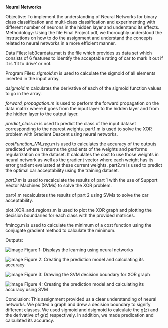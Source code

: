 **Neural Networks**

Objective: 
To implement the understanding of Neural Networks for binary class classification and multi-class classification and experimenting with different number of neurons in the hidden layer and understand its effects. 
Methodology: Using the file Final Project.pdf, we thoroughly understood the instructions on how to do the assignment and understand the concepts related to neural networks in a more efficient manner. 

Data Files: 
lab3cardata.mat is the file which provides us data set which consists of 6 features to identify the acceptable rating of car to mark it out if it is ‘fit to drive’ or not. 

Program Files: 
*sigmoid.m* is used to calculate the sigmoid of all elements inserted in the input array. 

*dsigmoid.m* calculates the derivative of each of the sigmoid function values to go in the array. 

*forward_propagation.m* is used to perform the forward propagation on the data matrix where it goes from the input layer to the hidden layer and from the hidden layer to the output layer.  

*predict_class.m* is used to predict the class of the input dataset corresponding to the nearest weights. part1.m is used to solve the XOR problem with Gradient Descent using neural networks. 

*costFunction_NN_reg.m* is used to calculates the accuracy of the outputs predicted where it returns the gradients of the weights and performs regularization on the dataset. It calculates the cost to use those weights in neural network as well as the gradient vector where each weight has its error gradient evaluated at these current weights.  part2.m is used to predict the optimal car acceptability using the training dataset. 

*part3.m* is used to recalculate the results of part 1 with the use of Support Vector Machines (SVMs) to solve the XOR problem. 

part4.m recalculates the results of part 2 using SVMs to solve the car acceptability. 

plot_XOR_and_regions.m is used to plot the XOR graph and plotting the decision boundaries for each class with the provided matrices. 

fmincg.m is used to calculate the minimum of a cost function using the conjugate gradient method to calculate the minimum. 

Outputs:


![image](https://github.com/user-attachments/assets/ae31c3de-ada9-4c41-8d7f-9652ae1231d6)
Figure 1: Displays the learning using neural networks 

![image](https://github.com/user-attachments/assets/9e6d0bb1-f017-48b9-bbe5-d5d1298321ff)
Figure 2: Creating the prediction model and calculating its accuracy 

![image](https://github.com/user-attachments/assets/d14835ea-950d-4806-81e4-3b7f40b1cae7)
Figure 3: Drawing the SVM decision boundary for XOR graph 

![image](https://github.com/user-attachments/assets/97197505-95c4-43f1-a8f0-2775b5ed982e)
Figure 4: Creating the prediction model and calculating its accuracy using SVM 

Conclusion: 
This assignment provided us a clear understanding of neural networks. We plotted a graph and drew a decision boundary to signify different classes. We used sigmoid and dsigmoid to calculate the g(z) and the derivative of g(z) respectively. In addition, we made predication and calculated its accuracy.  




